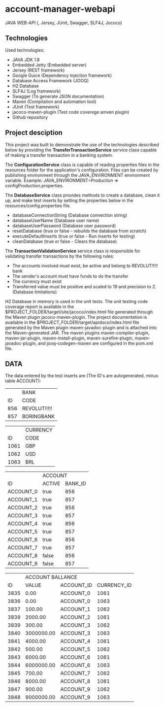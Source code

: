 # account-manager-webapi

JAVA WEB-API (, Jersey, JUnit, Swagger, SLF4J, Jococo)

## Technologies 

Used technologies:
* JAVA JDK 1.8
* Embedded Jetty (Embedded server)
* Jersey (REST framework)
* Google Guice (Dependency injection framework)
* Database Access Framework (JOOQ)
* H2 Database
* SLF4J (Log framework)
* Swagger (To generate JSON documentation)
* Maven (Compilation and automation tool)
* JUnit (Test framework)
* jacoco-maven-plugin (Test code coverege amven plugin)
* Github repository

## Project desciption

This project was built to demonstrate the use of the technologies described below by providing the <b>TransferTransactionService</b> service class capable of making a transfer transaction in a banking system.


The <b>ConfigurationService</b> class is capable of reading properties files in the resources folder for the application's configuration. Files can be created by publishing environment through the JAVA_ENVIRONMENT environment variable. Example: JAVA_ENVIRONMENT=Production => configProduction.properties.

The <b>DatabaseService</b> class provides methods to create a database, clean it up, and make test inserts by setting the properties below in the resources/config.properties file.
* databaseConnectionString (Database connection string)
* databaseUserName (Database user name)
* databaseUserPassword (Database user password)
* resetDatabase (true or false - rebuilds the database from scratch)
* executeDefaultInserts (true or false - Run inserts for testing)
* cleanDatabase (true or false - Clears the database)
	
The <b>TransactionValidationService</b> service class is responsible for validating transfer transactions by the following rules:
* The accounts involved must exist, be active and belong to REVOLUT!!!!! bank 
* The sender's account must have funds to do the transfer
* The currency must exist
* Transferred value must be positive and scaled to 19 and precision to 2. (Database limitations)

H2 Database in memory is used in the unit tests.
The unit testing code coverage report is available in the $PROJECT_FOLDER/target/site/jacoco/index.html file generated through the Maven plugin jacoco-maven-plugin.
The project documentation is available in the $PROJECT_FOLDER/target/apidocs/index.html file generated by the Maven plugin maven-javadoc-plugin and is attached into the Maven-generated JAR.
The maven plugins maven-compiler-plugin, maven-jar-plugin, maven-install-plugin, maven-surefire-plugin, maven-javadoc-plugin, and jooq-codegen-maven are configured in the pom.xml file.

## DATA
The data entered by the test inserts are (The ID's are autogenerated, minus table ACCOUNT):

<table>
  <th>
    <td colspan="2">BANK</td>
  </th>
  <tr>
    <td>ID</td>
    <td>CODE</td>
  </tr>
  <tr>
    <td>856</td>
    <td>REVOLUT!!!!!</td>
  </tr>
  <tr>
    <td>857</td>
    <td>BORINGBANK</td>
  </tr>
</table>

<table>
  <th>
    <td colspan="2">CURRENCY</td>
  </th>
  <tr>
    <td>ID</td>
    <td>CODE</td>
  </tr>
  <tr>
    <td>1061</td>
    <td>GBP</td>
  </tr>
  <tr>
    <td>1062</td>
    <td>USD</td>
  </tr>
  <tr>
    <td>1063</td>
    <td>BRL</td>
  </tr>
</table>

<table>
  <th>
    <td colspan="3">ACCOUNT</td>
  </th>
  <tr>
    <td>ID</td>
    <td>ACTIVE</td>
    <td>BANK_ID</td>
  </tr>
  <tr>
    <td>ACCOUNT_0</td>
    <td>true</td>
    <td>856</td>
  </tr>
  <tr>
    <td>ACCOUNT_1</td>
    <td>true</td>
    <td>857</td>
  </tr>
  <tr>
    <td>ACCOUNT_2</td>
    <td>true</td>
    <td>856</td>
  </tr>
  <tr>
    <td>ACCOUNT_3</td>
    <td>true</td>
    <td>857</td>
  </tr>
  <tr>
    <td>ACCOUNT_4</td>
    <td>true</td>
    <td>856</td>
  </tr>
  <tr>
    <td>ACCOUNT_5</td>
    <td>true</td>
    <td>857</td>
  </tr>
  <tr>
    <td>ACCOUNT_6</td>
    <td>true</td>
    <td>856</td>
  </tr>
  <tr>
    <td>ACCOUNT_7</td>
    <td>true</td>
    <td>857</td>
  </tr>
  <tr>
    <td>ACCOUNT_8</td>
    <td>false</td>
    <td>856</td>
  </tr>
  <tr>
    <td>ACCOUNT_9</td>
    <td>false</td>
    <td>857</td>
  </tr>
</table>

<table>
  <th>
    <td colspan="4">ACCOUNT BALLANCE</td>
  </th>
  <tr>
    <td>ID</td>
    <td>VALUE</td>
    <td>ACCOUNT_ID</td>
    <td>CURRENCY_ID</td>
  </tr>
  <tr>
    <td>3835<t/td>
    <td>0.00</td>
    <td>ACCOUNT_0</td>
    <td>1061</td>
  </tr>
  <tr>
    <td>3836<t/td>
    <td>0.00</td>
    <td>ACCOUNT_0</td>
    <td>1063</td>
  </tr>
  <tr>
    <td>3837<t/td>
    <td>100.00</td>
    <td>ACCOUNT_1</td>
    <td>1062</td>
  </tr>
  <tr>
    <td>3838<t/td>
    <td>2000.00</td>
    <td>ACCOUNT_2</td>
    <td>1061</td>
  </tr>
  <tr>
    <td>3839<t/td>
    <td>300.00</td>
    <td>ACCOUNT_3</td>
    <td>1062</td>
  </tr>
  <tr>
    <td>3840<t/td>
    <td>3000000.00</td>
    <td>ACCOUNT_3</td>
    <td>1063</td>
  </tr>
  <tr>
    <td>3841<t/td>
    <td>4000.00</td>
    <td>ACCOUNT_4</td>
    <td>1061</td>
  </tr>
  <tr>
    <td>3842<t/td>
    <td>500.00</td>
    <td>ACCOUNT_5</td>
    <td>1062</td>
  </tr>
  <tr>
    <td>3843<t/td>
    <td>6000.00</td>
    <td>ACCOUNT_6</td>
    <td>1061</td>
  </tr>
  <tr>
    <td>3844<t/td>
    <td>6000000.00</td>
    <td>ACCOUNT_6</td>
    <td>1063</td>
  </tr>
  <tr>
    <td>3845<t/td>
    <td>700.00</td>
    <td>ACCOUNT_7</td>
    <td>1062</td>
  </tr>
  <tr>
    <td>3846<t/td>
    <td>8000.00</td>
    <td>ACCOUNT_8</td>
    <td>1061</td>
  </tr>
  <tr>
    <td>3847<t/td>
    <td>900.00</td>
    <td>ACCOUNT_9</td>
    <td>1062</td>
  </tr>
  <tr>
    <td>3848<t/td>
    <td>9000000.00</td>
    <td>ACCOUNT_9</td>
    <td>1063</td>
  </tr>
</table>
